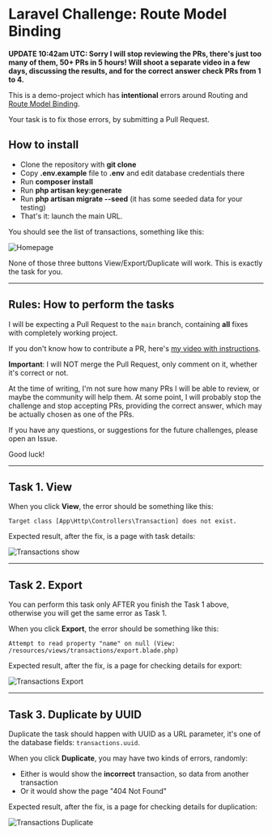 # Laravel Challenge: Route Model Binding

**UPDATE 10:42am UTC: Sorry I will stop reviewing the PRs, there's just too many of them, 50+ PRs in 5 hours! Will shoot a separate video in a few days, discussing the results, and for the correct answer check PRs from 1 to 4.**

This is a demo-project which has **intentional** errors around Routing and [Route Model Binding](https://laravel.com/docs/8.x/routing#route-model-binding). 

Your task is to fix those errors, by submitting a Pull Request.

## How to install 

- Clone the repository with __git clone__
- Copy __.env.example__ file to __.env__ and edit database credentials there
- Run __composer install__
- Run __php artisan key:generate__
- Run __php artisan migrate --seed__ (it has some seeded data for your testing)
- That's it: launch the main URL.

You should see the list of transactions, something like this:

![Homepage](https://laraveldaily.com/wp-content/uploads/2021/07/Screenshot-2021-07-24-at-09.58.37.png)

None of those three buttons View/Export/Duplicate will work. This is exactly the task for you.

---

## Rules: How to perform the tasks

I will be expecting a Pull Request to the `main` branch, containing **all** fixes with completely working project.

If you don't know how to contribute a PR, here's [my video with instructions](https://www.youtube.com/watch?v=vEcT6JIFji0).

**Important**: I will NOT merge the Pull Request, only comment on it, whether it's correct or not.

At the time of writing, I'm not sure how many PRs I will be able to review, or maybe the community will help them. At some point, I will probably stop the challenge and stop accepting PRs, providing the correct answer, which may be actually chosen as one of the PRs.

If you have any questions, or suggestions for the future challenges, please open an Issue.

Good luck!

---

## Task 1. View

When you click **View**, the error should be something like this:

```
Target class [App\Http\Controllers\Transaction] does not exist.
```

Expected result, after the fix, is a page with task details:

![Transactions show](https://laraveldaily.com/wp-content/uploads/2021/07/Screenshot-2021-07-24-at-10.02.46.png)

---

## Task 2. Export

You can perform this task only AFTER you finish the Task 1 above, otherwise you will get the same error as Task 1.

When you click **Export**, the error should be something like this:

```
Attempt to read property "name" on null (View: /resources/views/transactions/export.blade.php)
```

Expected result, after the fix, is a page for checking details for export:

![Transactions Export](https://laraveldaily.com/wp-content/uploads/2021/07/Screenshot-2021-07-24-at-10.05.53.png)

---

## Task 3. Duplicate by UUID

Duplicate the task should happen with UUID as a URL parameter, it's one of the database fields: `transactions.uuid`.

When you click **Duplicate**, you may have two kinds of errors, randomly:

- Either is would show the **incorrect** transaction, so data from another transaction
- Or it would show the page "404 Not Found"

Expected result, after the fix, is a page for checking details for duplication:

![Transactions Duplicate](https://laraveldaily.com/wp-content/uploads/2021/07/Screenshot-2021-07-24-at-10.09.50.png)
